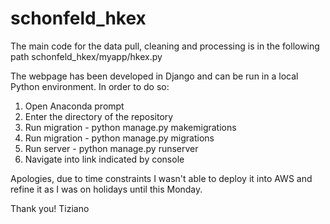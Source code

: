 # schonfeld_hkex

The main code for the data pull, cleaning and processing is in the following path
schonfeld_hkex/myapp/hkex.py

The webpage has been developed in Django and can be run in a local Python environment. In order to do so:
1. Open Anaconda prompt
2. Enter the directory of the repository
3. Run migration - python manage.py makemigrations
4. Run migration - python manage.py migrations
5. Run server - python manage.py runserver
6. Navigate into link indicated by console

Apologies, due to time constraints I wasn't able to deploy it into AWS and refine it as I was on holidays until this Monday.

Thank you!
Tiziano
